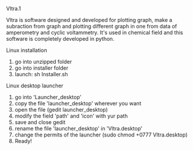 Vltra.1

Vltra is software designed and developed for plotting graph, make a subraction from graph and plotting different graph in one from data of amperometry and cyclic voltammetry.
It's used in chemical field and this software is completely developed in python.


Linux installation

1) go into unzipped folder
2) go into installer folder
3) launch: sh Installer.sh

Linux desktop launcher

1) go into 'Launcher_desktop'
2) copy the file 'launcher_desktop' wherever you want
3) open the file (gedit launcher_desktop)
4) modify the field 'path' and 'icon' with yur path
5) save and close gedit
6) rename the file 'launcher_desktop' in 'Vltra.desktop'
7) change the permits of the launcher (sudo chmod +0777 Vltra.desktop)
8) Ready!
